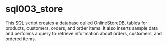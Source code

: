 # sql003_store
This SQL script creates a database called OnlineStoreDB, tables for products, customers, orders, and order items. It also inserts sample data and performs a query to retrieve information about orders, customers, and ordered items.
